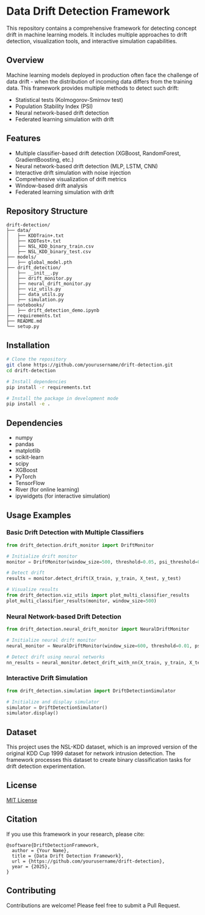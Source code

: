 # Data Drift Detection Framework

This repository contains a comprehensive framework for detecting concept drift in machine learning models. It includes multiple approaches to drift detection, visualization tools, and interactive simulation capabilities.

## Overview

Machine learning models deployed in production often face the challenge of data drift - when the distribution of incoming data differs from the training data. This framework provides multiple methods to detect such drift:

- Statistical tests (Kolmogorov-Smirnov test)
- Population Stability Index (PSI)
- Neural network-based drift detection
- Federated learning simulation with drift

## Features

- Multiple classifier-based drift detection (XGBoost, RandomForest, GradientBoosting, etc.)
- Neural network-based drift detection (MLP, LSTM, CNN)
- Interactive drift simulation with noise injection
- Comprehensive visualization of drift metrics
- Window-based drift analysis
- Federated learning simulation with drift

## Repository Structure

```
drift-detection/
├── data/
│   ├── KDDTrain+.txt
│   ├── KDDTest+.txt
│   ├── NSL_KDD_binary_train.csv
│   ├── NSL_KDD_binary_test.csv
├── models/
│   ├── global_model.pth
├── drift_detection/
│   ├── __init__.py
│   ├── drift_monitor.py
│   ├── neural_drift_monitor.py
│   ├── viz_utils.py
│   ├── data_utils.py
│   ├── simulation.py
├── notebooks/
│   ├── drift_detection_demo.ipynb
├── requirements.txt
├── README.md
└── setup.py
```

## Installation

```bash
# Clone the repository
git clone https://github.com/yourusername/drift-detection.git
cd drift-detection

# Install dependencies
pip install -r requirements.txt

# Install the package in development mode
pip install -e .
```

## Dependencies

- numpy
- pandas
- matplotlib
- scikit-learn
- scipy
- XGBoost
- PyTorch
- TensorFlow
- River (for online learning)
- ipywidgets (for interactive simulation)

## Usage Examples

### Basic Drift Detection with Multiple Classifiers

```python
from drift_detection.drift_monitor import DriftMonitor

# Initialize drift monitor
monitor = DriftMonitor(window_size=500, threshold=0.05, psi_threshold=0.2)

# Detect drift
results = monitor.detect_drift(X_train, y_train, X_test, y_test)

# Visualize results
from drift_detection.viz_utils import plot_multi_classifier_results
plot_multi_classifier_results(monitor, window_size=500)
```

### Neural Network-based Drift Detection

```python
from drift_detection.neural_drift_monitor import NeuralDriftMonitor

# Initialize neural drift monitor
neural_monitor = NeuralDriftMonitor(window_size=600, threshold=0.01, psi_threshold=0.2)

# Detect drift using neural networks
nn_results = neural_monitor.detect_drift_with_nn(X_train, y_train, X_test, y_test)
```

### Interactive Drift Simulation

```python
from drift_detection.simulation import DriftDetectionSimulator

# Initialize and display simulator
simulator = DriftDetectionSimulator()
simulator.display()
```

## Dataset

This project uses the NSL-KDD dataset, which is an improved version of the original KDD Cup 1999 dataset for network intrusion detection. The framework processes this dataset to create binary classification tasks for drift detection experimentation.

## License

[MIT License](LICENSE)

## Citation

If you use this framework in your research, please cite:

```
@software{DriftDetectionFramework,
  author = {Your Name},
  title = {Data Drift Detection Framework},
  url = {https://github.com/yourusername/drift-detection},
  year = {2025},
}
```

## Contributing

Contributions are welcome! Please feel free to submit a Pull Request.